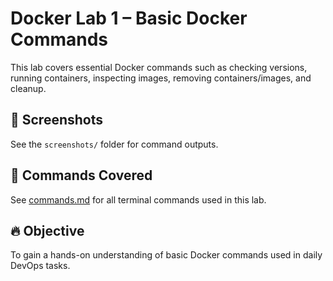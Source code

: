 # Docker Lab 1 – Basic Docker Commands

This lab covers essential Docker commands such as checking versions, running containers, inspecting images, removing containers/images, and cleanup.

## 📸 Screenshots
See the `screenshots/` folder for command outputs.

## 📜 Commands Covered
See [commands.md](commands.md) for all terminal commands used in this lab.

## 🔥 Objective
To gain a hands-on understanding of basic Docker commands used in daily DevOps tasks.

